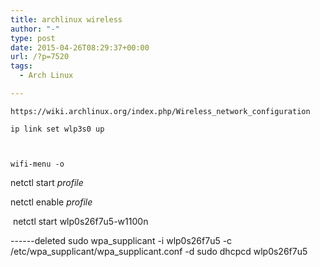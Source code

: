 ```yaml
---
title: archlinux wireless
author: "-"
type: post
date: 2015-04-26T08:29:37+00:00
url: /?p=7520
tags:
  - Arch Linux

---
```

    https://wiki.archlinux.org/index.php/Wireless_network_configuration
    
    ip link set wlp3s0 up
    
    
    
    wifi-menu -o
    

netctl start <i>profile</i>

netctl enable <i>profile</i>

 netctl start wlp0s26f7u5-w1100n

------deleted
sudo wpa_supplicant -i wlp0s26f7u5 -c /etc/wpa_supplicant/wpa_supplicant.conf -d sudo dhcpcd wlp0s26f7u5